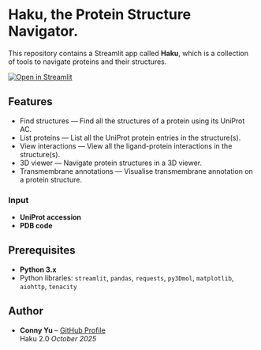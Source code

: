# Haku, the Protein Structure Navigator.

This repository contains a Streamlit app called **Haku**, which is a collection of tools to navigate proteins and their structures.

[![Open in Streamlit](https://static.streamlit.io/badges/streamlit_badge_black_white.svg)](https://haku3d.streamlit.app/)

## Features

- Find structures — Find all the structures of a protein using its UniProt AC.
- List proteins — List all the UniProt protein entries in the structure(s).
- View interactions — View all the ligand-protein interactions in the structure(s).
- 3D viewer — Navigate protein structures in a 3D viewer.
- Transmembrane annotations — Visualise transmembrane annotation on a protein structure.
  
### Input
- **UniProt accession**
- **PDB code**

## Prerequisites

- **Python 3.x**
- Python libraries: `streamlit`, `pandas`, `requests`, `py3Dmol`, `matplotlib`, `aiohttp`, `tenacity`
    
## Author

- **Conny Yu** – [GitHub Profile](https://github.com/connyyu)  
  Haku 2.0 _October 2025_
